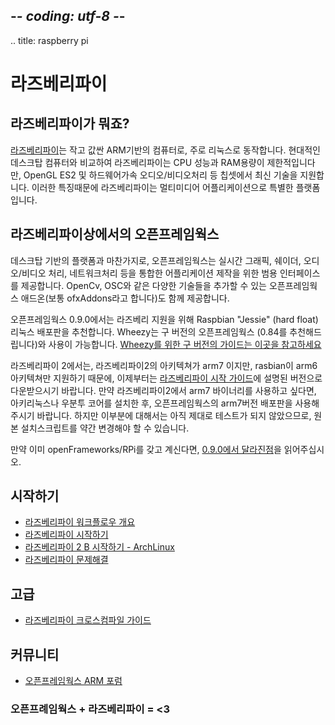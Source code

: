 ## -*- coding: utf-8 -*-
.. title: raspberry pi

라즈베리파이
============

## 라즈베리파이가 뭐죠?

[라즈베리파이](http://www.raspberrypi.org/)는 작고 값싼 ARM기반의 컴퓨터로, 주로 리눅스로 동작합니다. 현대적인 데스크탑 컴퓨터와 비교하여 라즈베리파이는 CPU 성능과 RAM용량이 제한적입니다만, OpenGL ES2 및 하드웨어가속 오디오/비디오처리 등 칩셋에서 최신 기술을 지원합니다. 이러한 특징때문에 라즈베리파이는 멀티미디어 어플리케이션으로 특별한 플랫폼입니다.

## 라즈베리파이상에서의 오픈프레임웍스
데스크탑 기반의 플랫폼과 마찬가지로, 오픈프레임웍스는 실시간 그래픽, 쉐이더, 오디오/비디오 처리, 네트워크처리 등을 통합한 어플리케이션 제작을 위한 범용 인터페이스를 제공합니다. OpenCv, OSC와 같은 다양한 기술들을 추가할 수 있는 오픈프레임웍스 애드온(보통 ofxAddons라고 합니다)도 함께 제공합니다.

오픈프레임웍스 0.9.0에서는 라즈베리 지원을 위해 Raspbian "Jessie" (hard float) 리눅스 배포판을 추천합니다. Wheezy는 구 버전의 오픈프레임웍스 (0.84를 추천해드립니다)와 사용이 가능합니다. [Wheezy를 위한 구 버전의 가이드는 이곳을 참고하세요](raspberry-pi-wheezy-index/)

라즈베리파이 2에서는, 라즈베리파이2의 아키텍쳐가 arm7 이지만, rasbian이 arm6 아키텍쳐만 지원하기 때문에, 이제부터는 [라즈베리파이 시작 가이드](raspberry-pi-getting-started/)에 설명된 버전으로 다운받으시기 바랍니다. 만약 라즈베리파이2에서 arm7 바이너리를 사용하고 싶다면, 아키리눅스나 우분투 코어를 설치한 후, 오픈프레임웍스의 arm7버전 배포판을 사용해주시기 바랍니다. 하지만 이부분에 대해서는 아직 제대로 테스트가 되지 않았으므로, 원본 설치스크립트를 약간 변경해야 할 수 있습니다.

만약 이미 openFrameworks/RPi를 갖고 계신다면, [0.9.0에서 달라진점](raspberry-Pi-8-9-transition-notes/)을 읽어주십시오.

## 시작하기

* [라즈베리파이 워크플로우 개요](raspberry-pi-workflow-overview/)
* [라즈베리파이 시작하기](raspberry-pi-getting-started/)
* [라즈베리파이 2 B 시작하기 - ArchLinux](raspberry-pi-getting-started-archlinux/)
* [라즈베리파이 문제해결](raspberry-pi-troubleshooting/)

## 고급

* [라즈베리파이 크로스컴파일 가이드](raspberry-pi-cross-compiling-guide/)

## 커뮤니티
* [오픈프레임웍스 ARM 포럼](http://forum.openframeworks.cc/c/arm)


### 오픈프례임웍스 + 라즈베리파이 = <3
